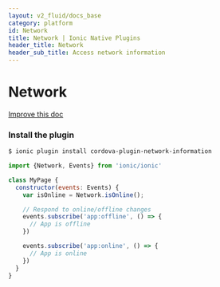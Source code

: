 ```yaml
---
layout: v2_fluid/docs_base
category: platform
id: Network
title: Network | Ionic Native Plugins
header_title: Network
header_sub_title: Access network information
---
```



<h1 class="title">Network</h1>

<a class="improve-docs" href='https://github.com/driftyco/ionic-site/edit/ionic2/docs/v2/platform/network/index.md'>
  Improve this doc
</a>

### Install the plugin

```bash
$ ionic plugin install cordova-plugin-network-information
```

```javascript
import {Network, Events} from 'ionic/ionic'

class MyPage {
  constructor(events: Events) {
    var isOnline = Network.isOnline();

    // Respond to online/offline changes
    events.subscribe('app:offline', () => {
      // App is offline
    })

    events.subscribe('app:online', () => {
      // App is online
    })
  }
}
```
